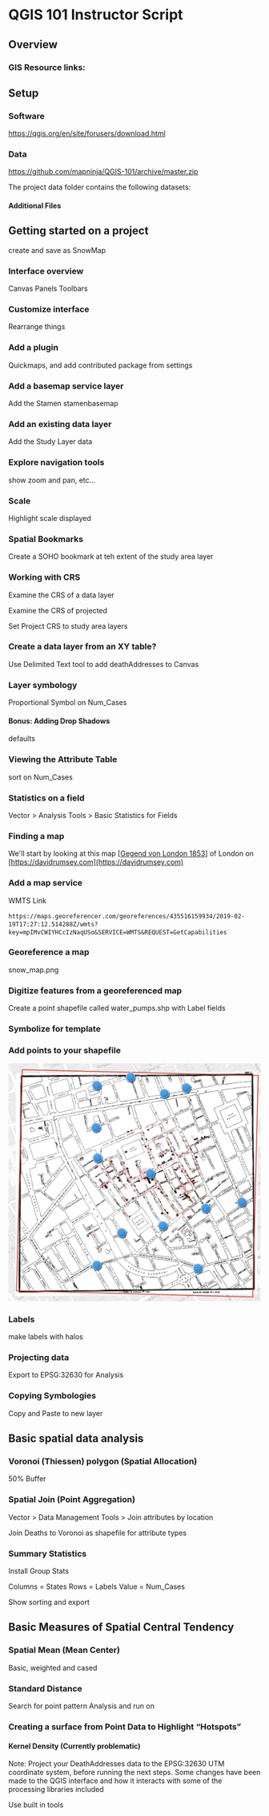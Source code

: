 # QGIS 101 Instructor Script

## Overview

### GIS Resource links:  

## Setup

### Software
https://qgis.org/en/site/forusers/download.html

### Data
https://github.com/mapninja/QGIS-101/archive/master.zip

The project data folder contains the following datasets:

#### Additional Files

## Getting started on a project  

create and save as SnowMap

### Interface overview

Canvas
Panels
Toolbars

### Customize  interface

Rearrange things

### Add a plugin

Quickmaps, and add contributed package from settings

### Add a basemap service layer

Add the  Stamen stamenbasemap

### Add an existing data layer

Add the  Study Layer data

### Explore navigation tools

show zoom  and pan, etc...

### Scale

Highlight scale displayed

### Spatial Bookmarks

Create a SOHO bookmark at teh  extent of the  study area layer

### Working with CRS
 Examine the CRS of a data layer

 Examine the CRS of projected

 Set Project CRS to study  area layers

 ### Create a data layer from an XY table?

 Use Delimited Text tool to add deathAddresses to Canvas

 ### Layer symbology

 Proportional Symbol on Num_Cases

 #### Bonus: Adding Drop Shadows

 defaults

 ### Viewing the Attribute Table

 sort on Num_Cases

 ### Statistics on a field  

 Vector > Analysis Tools > Basic Statistics for Fields

 ### Finding a map
We'll start by looking at this map [[Gegend von London 1853](https://www.davidrumsey.com/luna/servlet/detail/RUMSEY~8~1~298861~90066747:Gegend-von-London-1853?sort=Pub_List_No_InitialSort%2CPub_Date%2CPub_List_No%2CSeries_No&qvq=w4s:/where%2FLondon%2B%252528England%252529%2Fwhen%2F1854;q:london%201854;sort:Pub_List_No_InitialSort%2CPub_Date%2CPub_List_No%2CSeries_No;lc:RUMSEY~8~1&mi=1&trs=2)] of London on [https://davidrumsey.com](https://davidrumsey.com)


### Add a map service

WMTS Link

```http
https://maps.georeferencer.com/georeferences/435516159934/2019-02-19T17:27:12.514288Z/wmts?key=mpIMvCWIYHCcIzNaqUSo&SERVICE=WMTS&REQUEST=GetCapabilities
```
### Georeference a map  

snow_map.png

### Digitize features from a georeferenced map

Create a point shapefile called water_pumps.shp with Label fields

### Symbolize for template

### Add points to your shapefile

![](images/ReadMe-90b7e76d.png)

### Labels

make labels with halos

### Projecting data

Export to EPSG:32630 for Analysis

### Copying Symbologies

Copy and  Paste to new layer

## Basic spatial data analysis

### Voronoi (Thiessen) polygon (Spatial Allocation)

50% Buffer

### Spatial Join (Point Aggregation)
Vector \> Data Management Tools \> Join attributes by location

Join Deaths to Voronoi as shapefile for attribute types

### Summary Statistics

Install  Group  Stats

Columns = States
Rows = Labels
Value = Num_Cases

Show sorting and export

## Basic Measures of Spatial Central Tendency

### Spatial Mean (Mean Center)

Basic, weighted and cased

### Standard Distance

Search for point pattern Analysis and  run on

### Creating a surface from Point Data to Highlight “Hotspots”


#### Kernel Density (Currently problematic)

Note: Project your DeathAddresses data to the EPSG:32630 UTM coordinate system, before running the  next steps. Some changes have been made to the QGIS interface and how it interacts with some of the processing libraries included

Use built in tools
